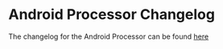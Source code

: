 # Android Processor Changelog

The changelog for the Android Processor can be found [here](https://github.com/Acurast/acurast-processor-update/releases)
